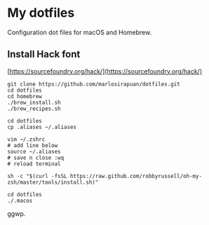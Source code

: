 # My dotfiles
Configuration dot files for macOS and Homebrew.

## Install Hack font
[https://sourcefoundry.org/hack/](https://sourcefoundry.org/hack/)

```
git clone https://github.com/marlosirapuan/dotfiles.git
cd dotfiles
cd homebrew
./brew_install.sh
./brew_recipes.sh

cd dotfiles
cp .aliases ~/.aliases

vim ~/.zshrc
# add line below
source ~/.aliases
# save n close :wq
# reload terminal

sh -c "$(curl -fsSL https://raw.github.com/robbyrussell/oh-my-zsh/master/tools/install.sh)"

cd dotfiles
./.macos
```

ggwp.